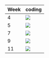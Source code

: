 | Week | coding |
| --- | --- |
| 4 |  ![](https://github.com/kmaooad/coding-19w04-Anglain/workflows/Grading/badge.svg) |
| 5 |  ![](https://github.com/kmaooad/coding-19W05-Anglain/workflows/Grading/badge.svg) |
| 7 |  ![](https://github.com/kmaooad/coding-19W07-Anglain/workflows/Grading/badge.svg) |
| 9 |  ![](https://github.com/kmaooad/coding-19W09-Anglain/workflows/Grading/badge.svg) |
| 11 |  ![](https://github.com/kmaooad/coding-19W11-Anglain/workflows/Grading/badge.svg) |

